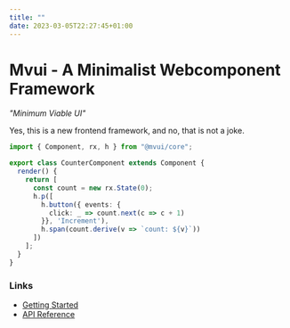 ```yaml
---
title: ""
date: 2023-03-05T22:27:45+01:00
---
```


# Mvui - A Minimalist Webcomponent Framework

*"Minimum Viable UI"*

Yes, this is a new frontend framework, and no, that is not a joke.

```typescript
import { Component, rx, h } from "@mvui/core";

export class CounterComponent extends Component {
  render() {
    return [
      const count = new rx.State(0);
      h.p([
        h.button({ events: {
          click: _ => count.next(c => c + 1)
        }}, 'Increment'),
        h.span(count.derive(v => `count: ${v}`))
      ])
    ];
  }
}
```

### Links

- [Getting Started](/tutorial/getting-started)
- [API Reference](/reference/modules)
<!-- - [Standard Library](/stdlib) -->
